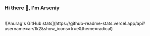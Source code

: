 ### Hi there 👋, I'm Arseniy
<br />
![Anurag's GitHub stats](https://github-readme-stats.vercel.app/api?username=ars1k2&show_icons=true&theme=radical)
